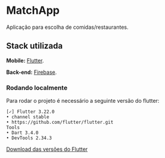 # MatchApp

Aplicação para escolha de comidas/restaurantes.


## Stack utilizada

**Mobile:** [Flutter](https://docs.flutter.dev/).

**Back-end:** [Firebase](https://firebase.google.com/?hl=pt).

### Rodando localmente
Para rodar o projeto é necessário a seguinte versão do flutter:
```
[✓] Flutter 3.22.0 
• channel stable 
• https://github.com/flutter/flutter.git
Tools 
• Dart 3.4.0 
• DevTools 2.34.3
```


[Download das versões do Flutter](https://docs.flutter.dev/release/archive)